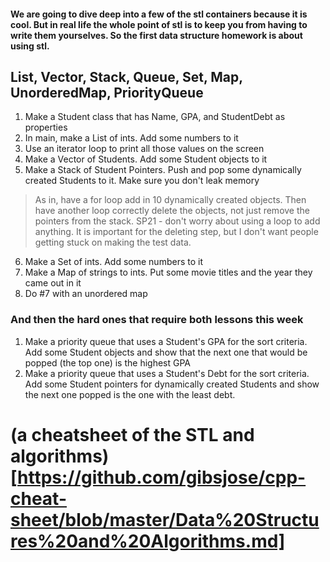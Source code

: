 #### We are going to dive deep into a few of the stl containers because it is cool.  But in real life the whole point of stl is to keep you from having to write them yourselves.  So the first data structure homework is about using stl.

## List, Vector, Stack, Queue, Set, Map, UnorderedMap, PriorityQueue

1. Make a Student class that has Name, GPA, and StudentDebt as properties
2. In main, make a List of ints.  Add some numbers to it
3. Use an iterator loop to print all those values on the screen
4. Make a Vector of Students.  Add some Student objects to it
5. Make a Stack of Student Pointers.  Push and pop some dynamically created Students to it.  Make sure you don't leak memory
> As in, have a for loop add in 10 dynamically created objects.  Then have another loop correctly delete the objects, not just remove the pointers from the stack.  SP21 - don't worry about using a loop to add anything.  It is important for the deleting step, but I don't want people getting stuck on making the test data.
6. Make a Set of ints.  Add some numbers to it
7. Make a Map of strings to ints.  Put some movie titles and the year they came out in it
8. Do #7 with an unordered map

### And then the hard ones that require both lessons this week

1. Make a priority queue that uses a Student's GPA for the sort criteria.  Add some Student objects and show that the next one that would be popped (the top one) is the highest GPA
2. Make a priority queue that uses a Student's Debt for the sort criteria.  Add some Student pointers for dynamically created Students and show the next one popped is the one with the least debt.

# (a cheatsheet of the STL and algorithms)[https://github.com/gibsjose/cpp-cheat-sheet/blob/master/Data%20Structures%20and%20Algorithms.md]
